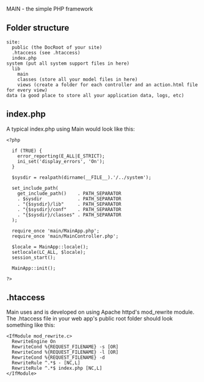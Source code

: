 MAIN - the simple PHP framework

## Folder structure ##

    site:
      public (the DocRoot of your site)
      .htaccess (see .htaccess)
      index.php
    system (put all system support files in here)
      lib
        main
        classes (store all your model files in here)
        views (create a folder for each controller and an action.html file for every view)
    data (a good place to store all your application data, logs, etc)

## index.php ##

A typical index.php using Main would look like this:

    <?php
  
      if (TRUE) {
        error_reporting(E_ALL|E_STRICT);
        ini_set('display_errors', 'On');
      }
      
      $sysdir = realpath(dirname(__FILE__).'/../system');
  
      set_include_path(
        get_include_path()    . PATH_SEPARATOR
        . $sysdir             . PATH_SEPARATOR
        . "{$sysdir}/lib"     . PATH_SEPARATOR
        . "{$sysdir}/conf"    . PATH_SEPARATOR
        . "{$sysdir}/classes" . PATH_SEPARATOR
      );
  
      require_once 'main/MainApp.php';
      require_once 'main/MainController.php';
  
      $locale = MainApp::locale();
      setlocale(LC_ALL, $locale);
      session_start();
  
      MainApp::init();

    ?>

## .htaccess ##

Main uses and is developed on using Apache httpd's mod_rewrite module. The .htaccess file in your web app's
public root folder should look something like this:

    <IfModule mod_rewrite.c>
      RewriteEngine On
      RewriteCond %{REQUEST_FILENAME} -s [OR]
      RewriteCond %{REQUEST_FILENAME} -l [OR]
      RewriteCond %{REQUEST_FILENAME} -d
      RewriteRule ^.*$ - [NC,L]
      RewriteRule ^.*$ index.php [NC,L]
    </IfModule>
